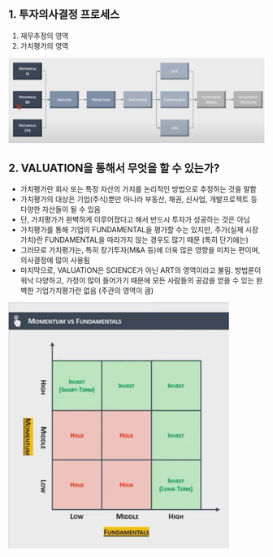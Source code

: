 ## 1. 투자의사결정 프로세스

1. 재무추정의 영역
2. 가치평가의 영역

<img src="../Img/기업가치평가란_무엇인가_1.jpg">

## 2. VALUATION을 통해서 무엇을 할 수 있는가?

- 가치평가란 회사 또는 특정 자산의 가치를 논리적인 방법으로 추정하는 것을 말함
- 가치평가의 대상은 기업(주식)뿐만 아니라 부동산, 채권, 신사업, 개발프로젝트 등 다양한 자산들이 될 수 있음
- 단, 가치평가가 완벽하게 이루어졌다고 해서 반드시 투자가 성공하는 것은 아님
- 가치평가를 통해 기업의 FUNDAMENTAL을 평가할 수는 있지만, 주가(실제 시장가치)란 FUNDAMENTAL을 따라가지 않는 경우도 많기 때문 (특히 단기에는)
- 그러므로 가치평가는, 특히 장기투자(M&A 등)에 더욱 많은 영향을 미치는 편이며, 의사결정에 많이 사용됨
- 마지막으로, VALUATION은 SCIENCE가 아닌 ART의 영역이라고 불림. 방법론이 워낙 다양하고, 가정이 많이 들어가기 때문에 모든 사람들의 공감을 얻을 수 있는 완벽한 기업가치평가란 없음 (주관의 영역이 큼)


<img src="../Img/기업가치평가란_무엇인가_2.jpg">

